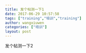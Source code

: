 ```yaml
---
title: 发个帖测一下1
date: 2017-06-29 10:57:58
tags: ["training","培训","training"]
author: wangxiuwen
categories: ["培训"]
layout: post
---
```


发个帖测一下2